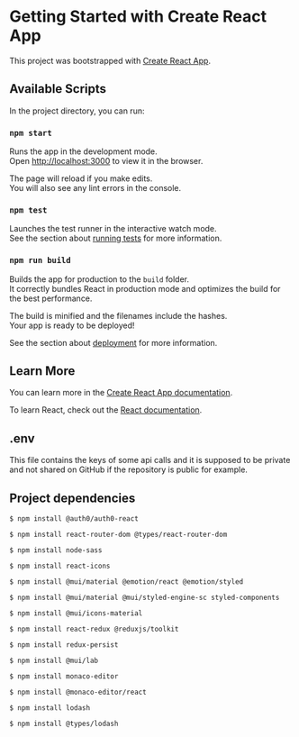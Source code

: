 # Getting Started with Create React App

This project was bootstrapped with [Create React App](https://github.com/facebook/create-react-app).

## Available Scripts

In the project directory, you can run:

### `npm start`

Runs the app in the development mode.\
Open [http://localhost:3000](http://localhost:3000) to view it in the browser.

The page will reload if you make edits.\
You will also see any lint errors in the console.

### `npm test`

Launches the test runner in the interactive watch mode.\
See the section about [running tests](https://facebook.github.io/create-react-app/docs/running-tests) for more information.

### `npm run build`

Builds the app for production to the `build` folder.\
It correctly bundles React in production mode and optimizes the build for the best performance.

The build is minified and the filenames include the hashes.\
Your app is ready to be deployed!

See the section about [deployment](https://facebook.github.io/create-react-app/docs/deployment) for more information.

## Learn More

You can learn more in the [Create React App documentation](https://facebook.github.io/create-react-app/docs/getting-started).

To learn React, check out the [React documentation](https://reactjs.org/).

## .env
This file contains the keys of some api calls and it is supposed to be private and not shared on GitHub
if the repository is public for example.


## Project dependencies 
`$ npm install @auth0/auth0-react`

`$ npm install react-router-dom @types/react-router-dom`

`$ npm install node-sass`

`$ npm install react-icons`

`$ npm install @mui/material @emotion/react @emotion/styled`

`$ npm install @mui/material @mui/styled-engine-sc styled-components`

`$ npm install @mui/icons-material`

`$ npm install react-redux @reduxjs/toolkit`

`$ npm install redux-persist`

`$ npm install @mui/lab`

`$ npm install monaco-editor`

`$ npm install @monaco-editor/react`

`$ npm install lodash`

`$ npm install @types/lodash`